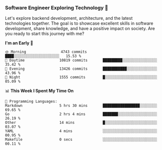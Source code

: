 ### Software Engineer Exploring Technology 🚀 

Let's explore backend development, architecture, and the latest technologies together. The goal is to showcase excellent skills in software development, share knowledge, and have a positive impact on society. Are you ready to start this journey with me?

<!--START_SECTION:waka-->
**I'm an Early 🐤** 

```text
🌞 Morning                4743 commits        ████░░░░░░░░░░░░░░░░░░░░░   15.53 % 
🌆 Daytime                10819 commits       █████████░░░░░░░░░░░░░░░░   35.42 % 
🌃 Evening                13426 commits       ███████████░░░░░░░░░░░░░░   43.96 % 
🌙 Night                  1555 commits        █░░░░░░░░░░░░░░░░░░░░░░░░   05.09 % 
```


📊 **This Week I Spent My Time On** 

```text
💬 Programming Languages: 
Markdown                 5 hrs 30 mins       █████████████████░░░░░░░░   69.65 % 
Go                       2 hrs 4 mins        ███████░░░░░░░░░░░░░░░░░░   26.19 % 
Other                    14 mins             █░░░░░░░░░░░░░░░░░░░░░░░░   03.07 % 
YAML                     4 mins              ░░░░░░░░░░░░░░░░░░░░░░░░░   00.95 % 
Makefile                 0 secs              ░░░░░░░░░░░░░░░░░░░░░░░░░   00.11 % 
```


<!--END_SECTION:waka-->
